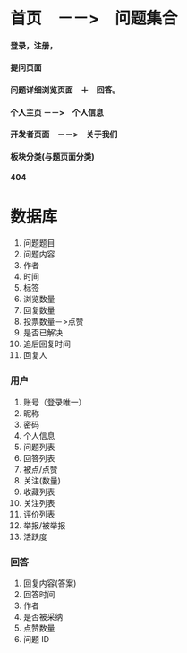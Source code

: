 # 首页　－－>　问题集合

#### 登录，注册，

#### 提问页面

#### 问题详细浏览页面　＋　回答。

#### 个人主页 －－>　个人信息

#### 开发者页面　－－>　关于我们

#### 板块分类(与题页面分类)

#### 404

# 数据库
1. 问题题目
1. 问题内容
1. 作者
1. 时间
1. 标签
1. 浏览数量
1. 回复数量
1. 投票数量－>点赞
1. 是否已解决
1. 追后回复时间
1. 回复人

### 用户
1. 账号（登录唯一）
1. 昵称
1. 密码
1. 个人信息
1. 问题列表
1. 回答列表
1. 被点/点赞
1. 关注(数量)
1. 收藏列表
1. 关注列表
1. 评价列表
1. 举报/被举报
1. 活跃度

### 回答
1. 回复内容(答案)
1. 回答时间
1. 作者
1. 是否被采纳
1. 点赞数量
1. 问题 ID
